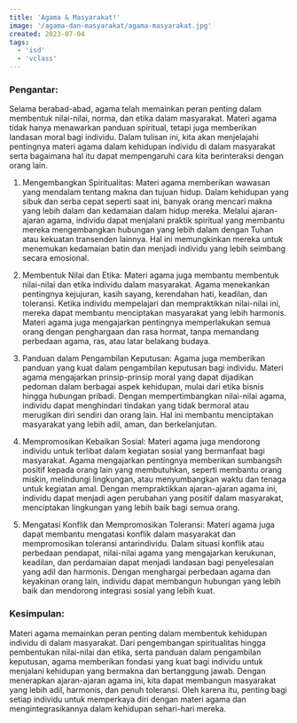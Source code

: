 ```yaml
---
title: 'Agama & Masyarakat!'
image: '/agama-dan-masyarakat/agama-masyarakat.jpg'
created: 2023-07-04
tags:
  - 'isd'
  - 'vclass'
---
```



### Pengantar:
Selama berabad-abad, agama telah memainkan peran penting dalam membentuk nilai-nilai, norma, dan etika dalam masyarakat. Materi agama tidak hanya menawarkan panduan spiritual, tetapi juga memberikan landasan moral bagi individu. Dalam tulisan ini, kita akan menjelajahi pentingnya materi agama dalam kehidupan individu di dalam masyarakat serta bagaimana hal itu dapat mempengaruhi cara kita berinteraksi dengan orang lain.

1. Mengembangkan Spiritualitas:
Materi agama memberikan wawasan yang mendalam tentang makna dan tujuan hidup. Dalam kehidupan yang sibuk dan serba cepat seperti saat ini, banyak orang mencari makna yang lebih dalam dan kedamaian dalam hidup mereka. Melalui ajaran-ajaran agama, individu dapat menjalani praktik spiritual yang membantu mereka mengembangkan hubungan yang lebih dalam dengan Tuhan atau kekuatan transenden lainnya. Hal ini memungkinkan mereka untuk menemukan kedamaian batin dan menjadi individu yang lebih seimbang secara emosional.

2. Membentuk Nilai dan Etika:
Materi agama juga membantu membentuk nilai-nilai dan etika individu dalam masyarakat. Agama menekankan pentingnya kejujuran, kasih sayang, kerendahan hati, keadilan, dan toleransi. Ketika individu mempelajari dan mempraktikkan nilai-nilai ini, mereka dapat membantu menciptakan masyarakat yang lebih harmonis. Materi agama juga mengajarkan pentingnya memperlakukan semua orang dengan penghargaan dan rasa hormat, tanpa memandang perbedaan agama, ras, atau latar belakang budaya.

3. Panduan dalam Pengambilan Keputusan:
Agama juga memberikan panduan yang kuat dalam pengambilan keputusan bagi individu. Materi agama mengajarkan prinsip-prinsip moral yang dapat dijadikan pedoman dalam berbagai aspek kehidupan, mulai dari etika bisnis hingga hubungan pribadi. Dengan mempertimbangkan nilai-nilai agama, individu dapat menghindari tindakan yang tidak bermoral atau merugikan diri sendiri dan orang lain. Hal ini membantu menciptakan masyarakat yang lebih adil, aman, dan berkelanjutan.

4. Mempromosikan Kebaikan Sosial:
Materi agama juga mendorong individu untuk terlibat dalam kegiatan sosial yang bermanfaat bagi masyarakat. Agama mengajarkan pentingnya memberikan sumbangsih positif kepada orang lain yang membutuhkan, seperti membantu orang miskin, melindungi lingkungan, atau menyumbangkan waktu dan tenaga untuk kegiatan amal. Dengan mempraktikkan ajaran-ajaran agama ini, individu dapat menjadi agen perubahan yang positif dalam masyarakat, menciptakan lingkungan yang lebih baik bagi semua orang.

5. Mengatasi Konflik dan Mempromosikan Toleransi:
Materi agama juga dapat membantu mengatasi konflik dalam masyarakat dan mempromosikan toleransi antarindividu. Dalam situasi konflik
atau perbedaan pendapat, nilai-nilai agama yang mengajarkan kerukunan, keadilan, dan perdamaian dapat menjadi landasan bagi penyelesaian yang adil dan harmonis. Dengan menghargai perbedaan agama dan keyakinan orang lain, individu dapat membangun hubungan yang lebih baik dan mendorong integrasi sosial yang lebih kuat.

### Kesimpulan:
Materi agama memainkan peran penting dalam membentuk kehidupan individu di dalam masyarakat. Dari pengembangan spiritualitas hingga pembentukan nilai-nilai dan etika, serta panduan dalam pengambilan keputusan, agama memberikan fondasi yang kuat bagi individu untuk menjalani kehidupan yang bermakna dan bertanggung jawab. Dengan menerapkan ajaran-ajaran agama ini, kita dapat membangun masyarakat yang lebih adil, harmonis, dan penuh toleransi. Oleh karena itu, penting bagi setiap individu untuk memperkaya diri dengan materi agama dan mengintegrasikannya dalam kehidupan sehari-hari mereka.